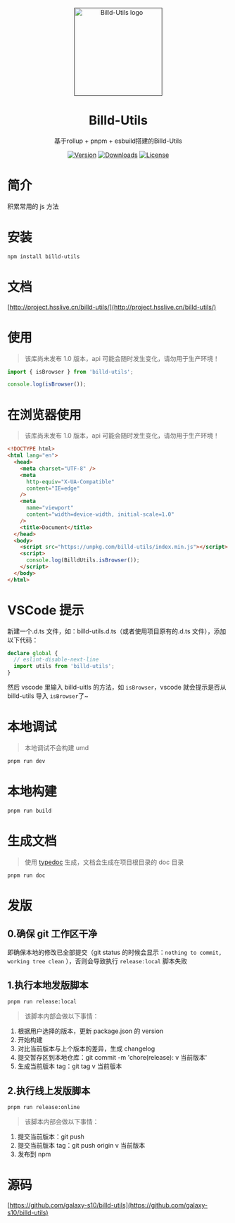 <p align="center">
  <a href="">
    <img
      width="200"
      src="https://resource.hsslive.cn/image/1613141138717Billd.webp"
      alt="Billd-Utils logo"
    />
  </a>
</p>

<h1 align="center">
  Billd-Utils
</h1>

<p align="center">
  基于rollup + pnpm + esbuild搭建的Billd-Utils
</p>

<div align="center">
<a href="https://www.npmjs.com/package/billd-utils"><img src="https://img.shields.io/npm/v/billd-utils.svg" alt="Version"></a>
<a href="https://www.npmjs.com/package/billd-utils"><img src="https://img.shields.io/npm/dw/billd-utils.svg" alt="Downloads"></a>
<a href="https://www.npmjs.com/package/billd-utils"><img src="https://img.shields.io/npm/l/billd-utils.svg" alt="License"></a>
</div>

# 简介

积累常用的 js 方法

# 安装

```sh
npm install billd-utils
```

# 文档

[http://project.hsslive.cn/billd-utils/](http://project.hsslive.cn/billd-utils/)

# 使用

> 该库尚未发布 1.0 版本，api 可能会随时发生变化，请勿用于生产环境！

```ts
import { isBrowser } from 'billd-utils';

console.log(isBrowser());
```

# 在浏览器使用

> 该库尚未发布 1.0 版本，api 可能会随时发生变化，请勿用于生产环境！

```html
<!DOCTYPE html>
<html lang="en">
  <head>
    <meta charset="UTF-8" />
    <meta
      http-equiv="X-UA-Compatible"
      content="IE=edge"
    />
    <meta
      name="viewport"
      content="width=device-width, initial-scale=1.0"
    />
    <title>Document</title>
  </head>
  <body>
    <script src="https://unpkg.com/billd-utils/index.min.js"></script>
    <script>
      console.log(BilldUtils.isBrowser());
    </script>
  </body>
</html>
```

# VSCode 提示

新建一个.d.ts 文件，如：billd-utils.d.ts（或者使用项目原有的.d.ts 文件），添加以下代码：

```ts
declare global {
  // eslint-disable-next-line
  import utils from 'billd-utils';
}
```

然后 vscode 里输入 billd-uitls 的方法，如 `isBrowser`，vscode 就会提示是否从 billd-utils 导入 `isBrowser`了~

# 本地调试

> 本地调试不会构建 umd

```sh
pnpm run dev
```

# 本地构建

```sh
pnpm run build
```

# 生成文档

> 使用 [typedoc](https://typedoc.org/) 生成，文档会生成在项目根目录的 doc 目录

```sh
pnpm run doc
```

# 发版

## 0.确保 git 工作区干净

即确保本地的修改已全部提交（git status 的时候会显示：`nothing to commit, working tree clean` ），否则会导致执行 `release:local` 脚本失败

## 1.执行本地发版脚本

```sh
pnpm run release:local
```

> 该脚本内部会做以下事情：

1. 根据用户选择的版本，更新 package.json 的 version
2. 开始构建
3. 对比当前版本与上个版本的差异，生成 changelog
4. 提交暂存区到本地仓库：git commit -m 'chore(release): v 当前版本'
5. 生成当前版本 tag：git tag v 当前版本

## 2.执行线上发版脚本

```sh
pnpm run release:online
```

> 该脚本内部会做以下事情：

1. 提交当前版本：git push
2. 提交当前版本 tag：git push origin v 当前版本
3. 发布到 npm

# 源码

[https://github.com/galaxy-s10/billd-utils](https://github.com/galaxy-s10/billd-utils)
